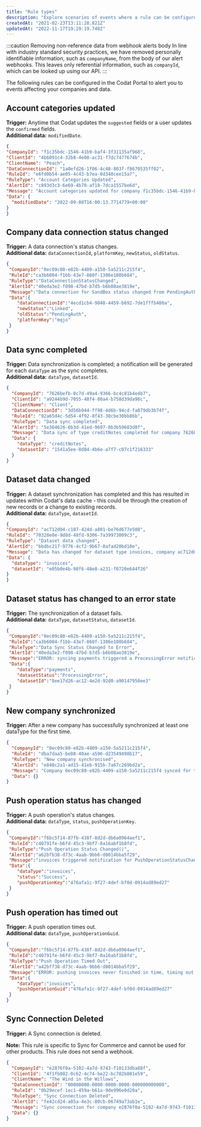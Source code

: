 ```yaml
---
title: "Rule types"
description: "Explore scenarios of events where a rule can be configured"
createdAt: "2021-02-23T13:11:28.821Z"
updatedAt: "2022-11-17T19:29:19.748Z"
---
```


:::caution Removing non-reference data from webhook alerts body
In line with industry standard security practices, we have removed personally identifiable information, such as `companyName`, from the body of our alert webhooks. This leaves only referential information, such as `companyId`, which can be looked up using our API.
:::

The following rules can be configured in the Codat Portal to alert you to events affecting your companies and data.

## Account categories updated

**Trigger:** Anytime that Codat updates the `suggested` fields or a user updates the `confirmed` fields.  
**Additional data:** `modifiedDate`.

```json
{
"CompanyId": "f1c35bdc-1546-41b9-baf4-3f31135af968",
"ClientId": "4b6091c4-32b8-4e08-ac31-f7dc7477674b",
"ClientName": "Peach",
"DataConnectionId": "1a0efd26-1f06-4c48-803f-f8670535ff02",
"RuleId": "e6fd0b54-ae05-4c43-b7ea-0d340cee15a7",
"RuleType": "Account Categories Updated",
"AlertId": "c893d3c3-6e69-4b70-af18-7dca1557be6d",
"Message": "Account categories updated for company f1c35bdc-1546-41b9-baf4-3f31135af968.",
"Data": {
  "modifiedDate": "2022-09-08T16:00:13.7714779+00:00"
}
}
```

## Company data connection status changed

**Trigger:** A data connection's status changes.  
**Additional data:** `dataConnectionId`, `platformKey`, `newStatus`, `oldStatus`.

```json
{
 "CompanyId":"0ec09c80-e82b-4409-a150-5a5211c215f4",
 "RuleId":"ca3b6004-f1bb-43e7-860f-1386e108b684",
 "RuleType":"DataConnectionStatusChanged",
 "AlertId":"40eda3e2-f098-47bd-b7d5-b6b08ae3819e",
 "Message":"Data connection for SandBox status changed from PendingAuth to Linked",
 "Data":{
    "dataConnectionId":"4ecd1cb4-9048-4459-b692-7de1fffb480a",
    "newStatus":"Linked",
    "oldStatus":"PendingAuth",
    "platformKey":"mqjo"
 }
}
```

## Data sync completed

**Trigger:** Data synchronization is completed; a notification will be generated for each `dataType` as the sync completes.  
**Additional data:** `dataType`, `datasetId`.

```json
{
  "CompanyId": "7626befb-0c7d-49a4-9366-bc4c81b4e4b7",
  "ClientId": "a9244b9d-7055-48f4-80a4-b758d39da98c",
  "ClientName": "Client",
  "DataConnectionId": "3d56b944-ff98-4d6b-94cd-fa879db3b74f",
  "RuleId": "92a65d4c-5d54-4f92-8f43-30cbe30bb86b",
  "RuleType": "Data sync completed",
  "AlertId": "5e364626-6b3d-41ed-9697-0b3b59603d8f",
  "Message": "Data sync of type creditNotes completed for company 7626befb-0c7d-49a4-9366-bc4c81b4e4b7",
  "Data": {
    "dataType": "creditNotes",
    "datasetId": "1541a5ee-0d84-4b6e-a7f7-c07c1f216333"
  }
}
```

## Dataset data changed

**Trigger:** A dataset synchronization has completed and this has resulted in updates within Codat's data cache - this could be through the creation of new records or a change to existing records.  
**Additional data:** `dataType`, `datasetId`.

```json
{
"CompanyId": "ac712d04-c107-424d-a801-be76d677e508",
"RuleId": "70328e0e-9d8d-48fd-9306-7a39973009c3",
"RuleType": "Dataset data changed",
"AlertId": "bbdbc217-9776-4cf2-9b67-0afad20bd10e",
"Message": "Data has changed for dataset type invoices, company ac712d04-c107-424d-a801-be76d677e508",
"Data": {
  "dataType": "invoices",
  "datasetId": "e05b0e4b-98f6-48e8-a231-f0720e644f26"
}
}
```

## Dataset status has changed to an error state

**Trigger:** The synchronization of a dataset fails.  
**Additional data:** `dataType`, `datasetStatus`, `datasetId`.

```json
{
 "CompanyId":"0ec09c80-e82b-4409-a150-5a5211c215f4",
 "RuleId":"ca3b6004-f1bb-43e7-860f-1386e108b684",
 "RuleType":"Data Sync Status Changed to Error",
 "AlertId":"40eda3e2-f098-47bd-b7d5-b6b08ae3819e",
 "Message":"ERROR: syncing payments triggered a ProcessingError notification at 2020-04-21T12:12:57.4250446Z ",
 "Data":{
    "dataType":"payments",
    "datasetStatus":"ProcessingError",
    "datasetId":"8ee17d26-ac12-4e2d-92d0-a90147958ee3"
 }
}
```

## New company synchronized

**Trigger:** After a new company has successfully synchronized at least one dataType for the first time.

```json
{
  "CompanyId": "0ec09c80-e82b-4409-a150-5a5211c215f4",
  "RuleId": "dba7daa5-be88-40ae-a596-d23549498b17",
  "RuleType": "New company synchronised",
  "AlertId": "e848c2a1-ad15-41eb-915b-7a67c269bd2a",
  "Message": "Company 0ec09c80-e82b-4409-a150-5a5211c215f4 synced for the first time",
  "Data": {}
}
```

## Push operation status has changed

**Trigger:** A push operation's status changes.  
**Additional data:** `dataType`, `status`, `pushOperationKey`.

```json
{
 "CompanyId":"f6bc5f14-87fb-438f-8d2d-db6a0964aef1",
 "RuleId":"c40791fe-b6fd-45c3-9bf7-0a16abf1b8fd",
 "RuleType":"Push Operation Status Changed()",
 "AlertId":"a62bfb38-d73c-4aab-9bb6-d8014bba5f29",
 "Message":"invoices triggered notification for PushOperationStatusChanged at 2019-05-22T18:19:42.742Z",
 "Data":{
    "dataType":"invoices",
    "status":"Success",
    "pushOperationKey":"476afa1c-9f27-4def-bf0d-0914ad89ed27"
 }
}
```

## Push operation has timed out

**Trigger:** A push operation times out.  
**Additional data:** `dataType`, `pushOperationGuid`.

```json
{
 "CompanyId":"f6bc5f14-87fb-438f-8d2d-db6a0964aef1",
 "RuleId":"c40791fe-b6fd-45c3-9bf7-0a16abf1b8fd",
 "RuleType":"Push Operation Timed Out",
 "AlertId":"a42bff38-d73c-4aab-9bb6-d8014bba5f29",
 "Message":"ERROR: pushing invoices never finished in time, timing out at 2020-09-07T08:42:13",
 "Data":{
    "dataType":"invoices",
    "pushOperationGuid":"476afa1c-9f27-4def-bf0d-0914ad89ed27"
 }
}
```

## Sync Connection Deleted

**Trigger:** A Sync connection is deleted.

**Note:** This rule is specific to Sync for Commerce and cannot be used for other products. This rule does not send a webhook.

```json Example webhook alert body
{
  "CompanyId": "e2876f0a-5102-4a7d-9743-f10133dba88f",
  "ClientId": "4f1fb082-0c62-4c74-be22-bc782b801e59",
  "ClientName": "The Wind in the Willows",
  "DataConnectionId": "00000000-0000-0000-0000-000000000000",
  "RuleId": "0b29ecef-1ec1-459a-b61a-9de996e0d20a",
  "RuleType": "Sync Connection Deleted",
  "AlertId": "fe42cd24-a05a-4e3c-80cb-06749a73ab1e",
  "Message": "Sync connection for company e2876f0a-5102-4a7d-9743-f10133dba88f deleted",
  "Data": {}
}
```
